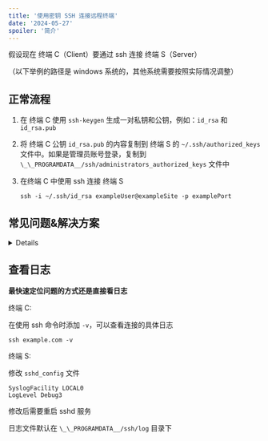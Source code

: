 ```yaml
---
title: '使用密钥 SSH 连接远程终端'
date: '2024-05-27'
spoiler: '简介'
---
```


假设现在 终端 C（Client）要通过 ssh 连接 终端 S（Server）

（以下举例的路径是 windows 系统的，其他系统需要按照实际情况调整）

## 正常流程

1. 在 终端 C 使用 `ssh-keygen` 生成一对私钥和公钥，例如：`id_rsa` 和 `id_rsa.pub`

2. 将 终端 C 公钥 `id_rsa.pub` 的内容复制到 终端 S 的 `~/.ssh/authorized_keys` 文件中。如果是管理员账号登录，复制到 `\_\_PROGRAMDATA__/ssh/administrators_authorized_keys` 文件中

3. 在终端 C 中使用 ssh 连接 终端 S
    ```shell
    ssh -i ~/.ssh/id_rsa exampleUser@exampleSite -p examplePort
    ```

## 常见问题&解决方案

<details>
<p>

### 连接失败或提示 Connection refused

检查下面的地方：

1. 两台机器之间网络是否连通

2. 终端 S 的 sshd 服务是否启动

3. 终端 S 的防火墙是否开放对应端口

### 使用公私钥连接但是一直提示使用密码登录

首先检查终端 S 的 sshd 配置（`\_\_PROGRAMDATA__/ssh/sshd_config`）是否开启了使用公钥登录

```
PubkeyAuthentication yes
```

修改之后重启 sshd 服务

如果开启后还是不行，可能是 [文件权限问题](#文件的权限问题)

### 文件权限问题

对于终端 S 来说，要检查 `authorized_keys` 和 `administrators_authorized_keys` 两个文件的权限

对于终端 C 来说，要检查使用的私钥（如这里的 `id_rsa`）文件的权限

在 linux，可以使用 `chmod` 修改权限；

在 windows 中，在 `右键 > 属性 > 安全 > 高级` 中修改权限。终端 C 证书的权限设置比较特殊： 首先禁用继承，然后将除了当前用户的其他用户都删掉，否则 ssh 会因为该证书的所有者不止一个拒绝使用这个证书

</p>
</details> 

## 查看日志

**最快速定位问题的方式还是直接看日志**

终端 C:

在使用 ssh 命令时添加 `-v`，可以查看连接的具体日志

```shell
ssh example.com -v
```

终端 S:

修改 `sshd_config` 文件

```
SyslogFacility LOCAL0
LogLevel Debug3
```

修改后需要重启 sshd 服务

日志文件默认在 `\_\_PROGRAMDATA__/ssh/log` 目录下